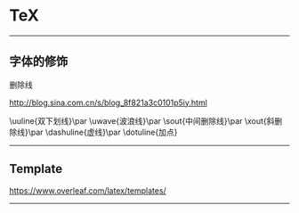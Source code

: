 # TeX

---

## 字体的修饰

删除线

http://blog.sina.com.cn/s/blog_8f821a3c0101p5iy.html

\uuline{双下划线}\par
\uwave{波浪线}\par
\sout{中间删除线}\par
\xout{斜删除线}\par
\dashuline{虚线}\par
\dotuline{加点}

---

## Template

https://www.overleaf.com/latex/templates/

---


